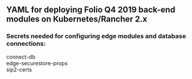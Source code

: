 ## YAML for deploying Folio Q4 2019 back-end modules on Kubernetes/Rancher 2.x

### Secrets needed for configuring edge modules and database connections:

connect-db<br/>
edge-securestore-props<br/>
sip2-certs
